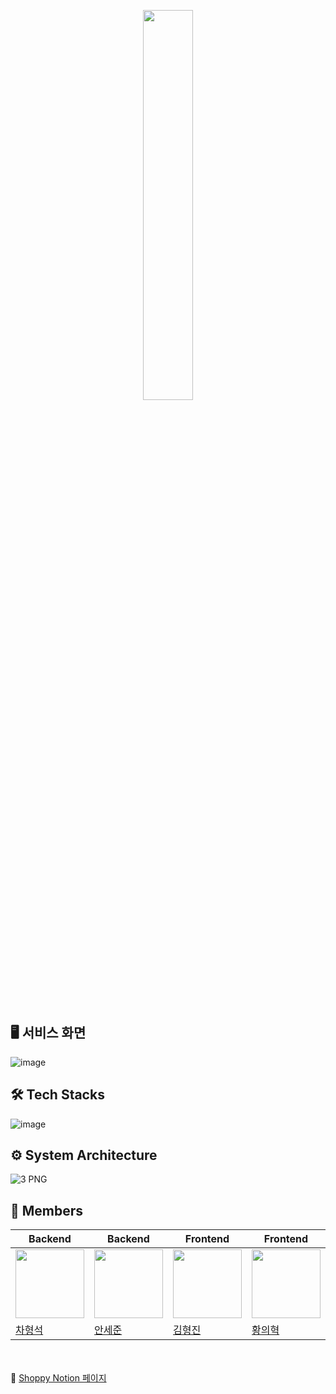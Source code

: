 
<p align="center">
<img src="https://github.com/Team-Shoppy/shoppy-backend/assets/29851990/3c5a26eb-3080-4189-8c19-1da0e47f6883" width="40%" height="40%">
</p>

<br>


## 🖥 서비스 화면

![image](https://github.com/Team-Shoppy/.github/assets/29851990/c5c5e239-742a-48af-8d2f-bb099134a8c7)

## 🛠 Tech Stacks

![image](https://github.com/Team-Shoppy/.github/assets/29851990/468c198f-748c-4402-a3d3-46956c37d0e3)


## ⚙️ System Architecture

![3 PNG](https://github.com/Team-Shoppy/.github/assets/29851990/2266139f-ebd1-43bb-81d1-31d8306d5b01)

## 👥 Members

|Backend|Backend|Frontend|Frontend|
|------|------|------|------|
|<img src="https://github.com/Team-Shoppy/.github/assets/29851990/2d1d82ba-f13f-410e-acf3-5f7875391c38" width=110px height=110px>|<img src="https://github.com/Team-Shoppy/.github/assets/29851990/6b2325ee-aad5-49c0-96a6-80a527e05b0b" width=110px height=110px>|<img src="https://github.com/Team-Shoppy/.github/assets/29851990/d70efb12-daf9-4ce7-944e-ac3885f23357" width=110px height=110px>|<img src="https://github.com/Team-Shoppy/.github/assets/29851990/148fdb73-a51f-478a-b92c-61adeaf2dec0" width=110px height=110px>|
|[차형석](https://github.com/chahyoungseok)|[안세준](https://github.com/asjjun)|[김형진](https://github.com/HyeongjinKim98)|[황의혁](https://github.com/Hwang-uihyuk)|

<br><br>
🔗 <a href='https://asjjun-shoppy.notion.site/SHOPPY-d51a420c9c9f4f89a73f63481648c022'>Shoppy Notion 페이지</a>
